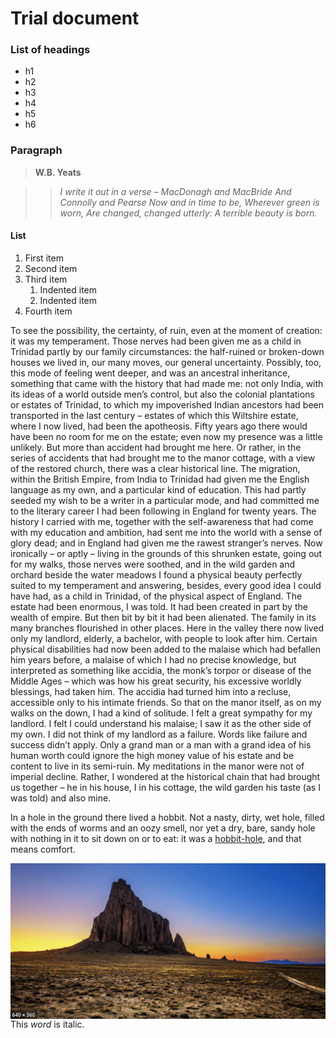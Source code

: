 # Trial document 
### List of headings 
- h1 
- h2
- h3
- h4
- h5
- h6

### Paragraph 

> **W.B. Yeats**

>> *I write it out in a verse –
>> MacDonagh and MacBride
>> And Connolly and Pearse
>> Now and in time to be,
>> Wherever green is worn,
>> Are changed, changed utterly:
>> A terrible beauty is born.*

#### List
1. First item
2. Second item
3. Third item
    1. Indented item
    2. Indented item
4. Fourth item

To see the possibility, the certainty, of ruin, even at the moment of creation: it was my temperament. Those nerves had been given me as a child in Trinidad partly by our family circumstances: the half-ruined or broken-down houses we lived in, our many moves, our general uncertainty. Possibly, too, this mode of feeling went deeper, and was an ancestral inheritance, something that came with the history that had made me: not only India, with its ideas of a world outside men’s control, but also the colonial plantations or estates of Trinidad, to which my impoverished Indian ancestors had been transported in the last century – estates of which this Wiltshire estate, where I now lived, had been the apotheosis.
     Fifty years ago there would have been no room for me on the estate; even now my presence was a little unlikely. But more than accident had brought me here. Or rather, in the series of accidents that had brought me to the manor cottage, with a view of the restored church, there was a clear historical line. The migration, within the British Empire, from India to Trinidad had given me the English language as my own, and a particular kind of education. This had partly seeded my wish to be a writer in a particular mode, and had committed me to the literary career I had been following in England for twenty years.
     The history I carried with me, together with the self-awareness that had come with my education and ambition, had sent me into the world with a sense of glory dead; and in England had given me the rawest stranger’s nerves. Now ironically – or aptly – living in the grounds of this shrunken estate, going out for my walks, those nerves were soothed, and in the wild garden and orchard beside the water meadows I found a physical beauty perfectly suited to my temperament and answering, besides, every good idea I could have had, as a child in Trinidad, of the physical aspect of England.
     The estate had been enormous, I was told. It had been created in part by the wealth of empire. But then bit by bit it had been alienated. The family in its many branches flourished in other places. Here in the valley there now lived only my landlord, elderly, a bachelor, with people to look after him. Certain physical disabilities had now been added to the malaise which had befallen him years before, a malaise of which I had no precise knowledge, but interpreted as something like accidia, the monk’s torpor or disease of the Middle Ages – which was how his great security, his excessive worldly blessings, had taken him. The accidia had turned him into a recluse, accessible only to his intimate friends. So that on the manor itself, as on my walks on the down, I had a kind of solitude.
     I felt a great sympathy for my landlord. I felt I could understand his malaise; I saw it as the other side of my own. I did not think of my landlord as a failure. Words like failure and success didn’t apply. Only a grand man or a man with a grand idea of his human worth could ignore the high money value of his estate and be content to live in its semi-ruin. My meditations in the manor were not of imperial decline. Rather, I wondered at the historical chain that had brought us together – he in his house, I in his cottage, the wild garden his taste (as I was told) and also mine.
     

In a hole in the ground there lived a hobbit. Not a nasty, dirty, wet hole, filled with the ends
of worms and an oozy smell, nor yet a dry, bare, sandy hole with nothing in it to sit down on or to
eat: it was a [hobbit-hole](assets/Hobbit.md), and that means comfort.
      


<img src="assets /images/Shiprock.png" style="float: left; margin-right: 10px;"  raw=true />


This <em>word</em> is italic.
